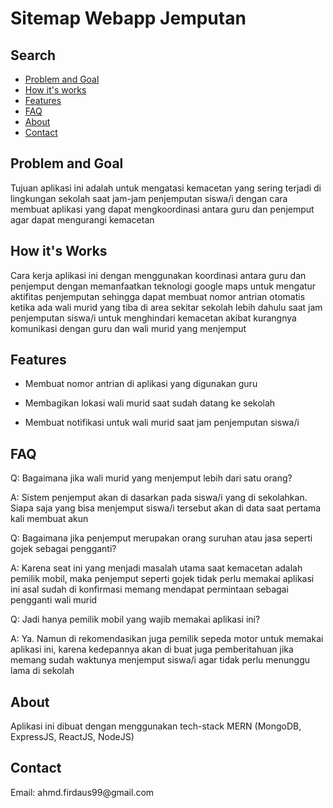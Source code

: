 # Sitemap Webapp Jemputan

## Search

- [Problem and Goal](#problem-and-goal)
- [How it's works](#how-its-works)
- [Features](#features)
- [FAQ](#faq)
- [About](#about)
- [Contact](#contact)

## Problem and Goal

<p>Tujuan aplikasi ini adalah untuk mengatasi kemacetan yang sering terjadi di lingkungan sekolah saat jam-jam penjemputan siswa/i dengan cara membuat aplikasi yang dapat mengkoordinasi antara guru dan penjemput agar dapat mengurangi kemacetan</p>

## How it's Works

<p>Cara kerja aplikasi ini dengan menggunakan koordinasi antara guru dan penjemput dengan memanfaatkan teknologi google maps untuk mengatur aktifitas penjemputan sehingga dapat membuat nomor antrian otomatis ketika ada wali murid yang tiba di area sekitar sekolah lebih dahulu saat jam penjemputan siswa/i untuk menghindari kemacetan akibat kurangnya komunikasi dengan guru dan wali murid yang menjemput</p>

## Features

- Membuat nomor antrian di aplikasi yang digunakan guru

- Membagikan lokasi wali murid saat sudah datang ke sekolah

- Membuat notifikasi untuk wali murid saat jam penjemputan siswa/i

## FAQ

<p>Q: Bagaimana jika wali murid yang menjemput lebih dari satu orang?</p>

<p>A: Sistem penjemput akan di dasarkan pada siswa/i yang di sekolahkan. Siapa saja yang bisa menjemput siswa/i tersebut akan di data saat pertama kali membuat akun</p>

<p>Q: Bagaimana jika penjemput merupakan orang suruhan atau jasa seperti gojek sebagai pengganti?</p>

<p>A: Karena seat ini yang menjadi masalah utama saat kemacetan adalah pemilik mobil, maka penjemput seperti gojek tidak perlu memakai aplikasi ini asal sudah di konfirmasi memang mendapat permintaan sebagai pengganti wali murid</p>

<p>Q: Jadi hanya pemilik mobil yang wajib memakai aplikasi ini?</p>

<p>A: Ya. Namun di rekomendasikan juga pemilik sepeda motor untuk memakai aplikasi ini, karena kedepannya akan di buat juga pemberitahuan jika memang sudah waktunya menjemput siswa/i agar tidak perlu menunggu lama di sekolah</p>

## About

<p>Aplikasi ini dibuat dengan menggunakan tech-stack MERN (MongoDB, ExpressJS, ReactJS, NodeJS)</p>

## Contact

<p>Email: <span href="mailto:ahmd.firdaus99@gmail.com">ahmd.firdaus99@gmail.com</span></p>
